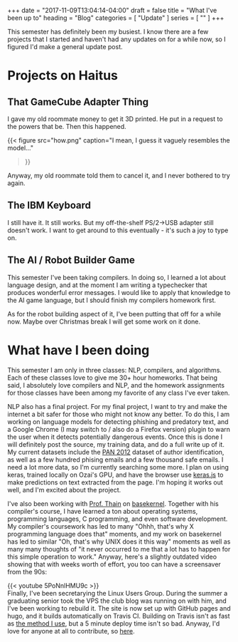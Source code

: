 +++
date = "2017-11-09T13:04:14-04:00"
draft = false
title = "What I've been up to"
heading = "Blog"
categories = [ "Update" ]
series = [ "" ]
+++

This semester has definitely been my busiest. I know there are a few projects that I started and haven't had any updates
on for a while now, so I figured I'd make a general update post.

<!--more-->

Projects on Haitus
==================

That GameCube Adapter Thing
---------------------------

I gave my old roommate money to get it 3D printed. He put in a request to the powers that be.
Then this happened.

{{< figure src="how.png" 
	   caption="I mean, I guess it vaguely resembles the model..."
>}}

Anyway, my old roommate told them to cancel it, and I never bothered to try again.

The IBM Keyboard
----------------

I still have it. It still works. But my off-the-shelf PS/2-\>USB adapter still doesn't work. I want to get around to this
eventually - it's such a joy to type on.

The AI / Robot Builder Game
---------------------------

This semester I've been taking compilers. In doing so, I learned a lot about language design, and at the moment I am writing
a typechecker that produces wonderful error messages. I would like to apply that knowledge to the AI game language, but I should
finish my compilers homework first.

As for the robot building aspect of it, I've been putting that off for a while now. Maybe over Christmas break I will get
some work on it done.

What have I been doing
======================

This semester I am only in three classes: NLP, compilers, and algorithms.
Each of these classes love to give me 30+ hour homeworks. That being said, I absolutely love compilers and NLP,
and the homework assignments for those classes have been among my favorite of any class I've ever taken.

NLP also has a final project. For my final project, I want to try and make the internet a bit safer for those who might not know any
better. To do this, I am working on language models for detecting phishing and predatory text, and a Google Chrome (I may switch to / 
also do a Firefox version) plugin to warn the user when it detects potentially dangerous events. Once this is done I will
definitely post the source, my training data, and do a full write up of it. My current datasets include the [PAN 2012](http://pan.webis.de/clef12/pan12-web/author-identification.html) dataset of author identification,
as well as a few hundred phising emails and a few thousand safe emails. I need a lot more data, so I'm currently searching some more.
I plan on using keras, trained locally on Ozai's GPU, and have the browser use [keras.js](https://github.com/transcranial/keras-js)
to make predictions on text extracted from the page. I'm hoping it works out well, and I'm excited about the project.

I've also been working with [Prof. Thain](https://www3.nd.edu/~dthain/) on [basekernel](https://github.com/dthain/basekernel).
Together with his compiler's course, I have learned a ton about operating systems, programming languages, C programming, and
even software development. My compiler's coursework has led to many "Ohhh, that's why X programming language does that" moments,
and my work on basekernel has led to similar "Oh, that's why UNIX does it this way" moments as well as many many thoughts of
"it never occurred to me that a lot has to happen for this simple operation to work." Anyway, here's a slightly outdated
video showing that with weeks worth of effort, you too can have a screensaver from the 90s:

{{< youtube 5PoNnlHMU9c >}}
<br>
Finally, I've been secretarying the Linux Users Group. During the summer a graduating senior took the VPS the club blog
was running on with him, and I've been working to rebuild it. The site is now set up with GitHub pages and hugo,
and it builds automatically on Travis CI. Building on Travis isn't as fast as [the method I use](https://johnwesthoff.com/projects/autobuild/), but a 5 minute deploy time isn't so bad. Anyway, I'd love for anyone at all to contribute, so
[here](http://ndlug.org/post/contributing/).
